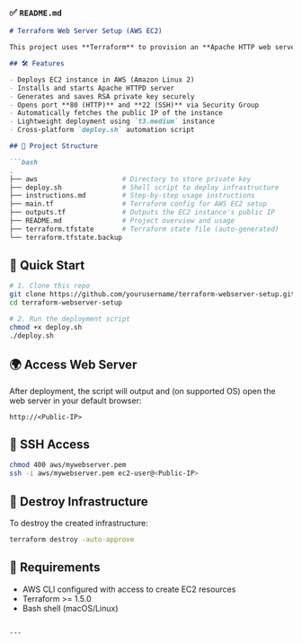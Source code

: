 ### ✅ `README.md`

````markdown
# Terraform Web Server Setup (AWS EC2)

This project uses **Terraform** to provision an **Apache HTTP web server** on an **AWS EC2 instance** inside the default VPC. It also generates a secure SSH key pair, configures security groups, and automatically installs and starts Apache on the EC2 instance.

## 🛠 Features

- Deploys EC2 instance in AWS (Amazon Linux 2)
- Installs and starts Apache HTTPD server
- Generates and saves RSA private key securely
- Opens port **80 (HTTP)** and **22 (SSH)** via Security Group
- Automatically fetches the public IP of the instance
- Lightweight deployment using `t3.medium` instance
- Cross-platform `deploy.sh` automation script

## 📁 Project Structure

```bash
.
├── aws                     # Directory to store private key
├── deploy.sh               # Shell script to deploy infrastructure
├── instructions.md         # Step-by-step usage instructions
├── main.tf                 # Terraform config for AWS EC2 setup
├── outputs.tf              # Outputs the EC2 instance's public IP
├── README.md               # Project overview and usage
├── terraform.tfstate       # Terraform state file (auto-generated)
└── terraform.tfstate.backup
````

## 🚀 Quick Start

```bash
# 1. Clone this repo
git clone https://github.com/yourusername/terraform-webserver-setup.git
cd terraform-webserver-setup

# 2. Run the deployment script
chmod +x deploy.sh
./deploy.sh
```

## 🌍 Access Web Server

After deployment, the script will output and (on supported OS) open the web server in your default browser:

```
http://<Public-IP>
```

## 🔐 SSH Access

```bash
chmod 400 aws/mywebserver.pem
ssh -i aws/mywebserver.pem ec2-user@<Public-IP>
```

## 🧹 Destroy Infrastructure

To destroy the created infrastructure:

```bash
terraform destroy -auto-approve
```

## 📌 Requirements

* AWS CLI configured with access to create EC2 resources
* Terraform >= 1.5.0
* Bash shell (macOS/Linux)

````

---

